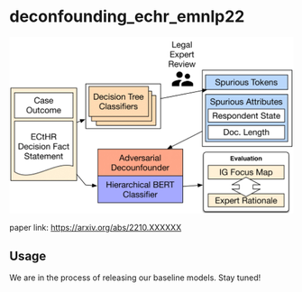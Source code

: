 # deconfounding_echr_emnlp22

![alt text](ECtHR-Architecture.png "Our deconfounding experiment architecture")

paper link: https://arxiv.org/abs/2210.XXXXXX

## Usage
We are in the process of releasing our baseline models. Stay tuned!
